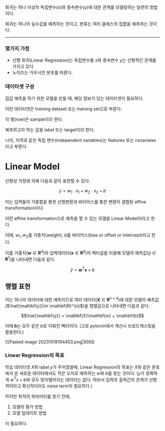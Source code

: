 
회귀는 하나 이상의 독립변수(x)와 종속변수(y)에 대한 관계를 모델링하는 일련의 방법이다.

회귀는 하나의 실수값을 예측하는 것이고, 분류는 여러 클래스의 집합을 예측하는 것이다.

---
### 몇가지 가정

- 선형 회귀(Linear Regression)는 독립변수들 $x$와 종속변수 y는 선형적인 관계를 가지고 있다
- 노이즈는 가우시안 분포를 따른다.

### 데이터셋 구성

집값 예측을 하기 위한 모델을 만들 때, 해당 정보가 있는 데이터셋이 필요하다.

이런 데이터셋은 training dataset 또는 training set으로 부른다.

각 행(row)은 sample이라 한다.

예측하고자 하는 값을 label 또는 target이라 한다.

나이, 지역과 같은 독립 변수(independent variables)는 features 또는 covariates라고 부른다.

# Linear Model

선형성 가정에 의해 다음과 같이 표현할 수 있다.

$$ y = w_1 \cdot x_1 + w_2 \cdot x_2 + b$$

이는 입력들의 가중합을 통한 선형변환과 바이어스를 통한 변환이 결합된 affine transformation이다.

이런 affine transformation으로 예측을 할 수 있는 모델을 Linear Model이라고 한다.

이때, $w_1, w_2$를 가중치(weight), $b$를 바이어스(bias or offset or intercept)라고 한다.

이를 가중치($\mathbf{w} \in \mathbf{R}^d$)와 입력데이터($\mathbf{x} \in \mathbf{R}^d$)의 벡터곱을 이용해 모델의 예측값($\hat{y} \in \mathbf{R}^1$)을 나타내면 다음과 같다.

$$\hat{y} = \mathbf{w}^T\mathbf{x} + b$$

## 행렬 표현

이는 하나의 데이터에 대한 예측이므로 여러 데이터($\mathbf{X} \in \mathbf{R}^{n \times d}$)에 대한 모델의 예측값($\hat{\mathbf{y}}\in \mathbf{R}^{n}$)을 행렬곱으로 나타내면 다음과 같다.

$$\hat{\mathbf{y}} = \mathbf{X}\mathbf{w} + \mathbf{b}$$

이때 $\mathbf{b}$는 모두 같은 $b$로 이뤄진 벡터이다. (고로 pytorch에서 계산시 브로드캐스팅을 활용한다.)

![[Pasted image 20231018194453.png|300]]

### Linear Regression의 목표

학습 데이터셋 $X$와 label $y$가 주어졌을때, Linear Regression의 목표는 $X$와 같은 분포에서 온 새로운 데이터에서도 적은 오차로 예측하는 $w$와 $b$를 찾는 것이다.
($y$가 정확하게 $w^Tx + b$와 모두 맞아떨어지는 데이터는 없다. 따라서 입력과 출력간의 관계가 선형적이라고 확신하더라도 noise term이 필요하다.)

하지만 최적의 파라미터를 찾기 전에,

1. 모델의 평가 방법
2. 모델 업데이트 방법

이 필요하다.

